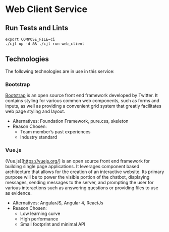 # Web Client Service

## Run Tests and Lints

```
export COMPOSE_FILE=ci
./cjl up -d && ./cjl run web_client
```

## Technologies

The following technologies are in use in this service:

### Bootstrap

[Bootstrap](https://getbootstrap.com) is an open source front end framework developed by Twitter. It contains styling for various common web components, such as forms and inputs, as well as providing a convenient grid system that greatly facilitates web page styling and layout.
- Alternatives: Foundation Framework, pure.css, skeleton
- Reason Chosen:
  - Team member’s past experiences
  - Industry standard

### Vue.js

(Vue.js)[https://vuejs.org/] is an open source front end framework for building single page applications. It leverages component based architecture that allows for the creation of an interactive website. Its primary purpose will be to power the visible portion of the chatbot, displaying messages, sending messages to the server, and prompting the user for various interactions such as answering questions or providing files to use as evidence.
- Alternatives: AngularJS, Angular 4, ReactJs
- Reason Chosen:
  - Low learning curve
  - High performance
  - Small footprint and minimal API

